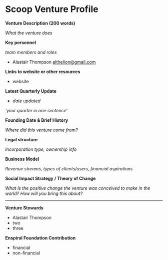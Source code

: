 # Scoop Venture Profile

**Venture Description (200 words)**

*What the venture does*

**Key personnel**

*team members and roles*

* Alastair Thompson althelion@gmail.com

**Links to website or other resources**
* website

**Latest Quarterly Update**

* *date updated*

*'your quarter in one sentence'*

**Founding Date & Brief History**

*Where did this venture come from?*

**Legal structure**

*Incorporation type, ownership info*

**Business Model**

*Revenue streams, types of clients/users, financial aspirations*

**Social Impact Strategy / Theory of Change**

*What is the positive change the venture was conceived to make in the world? How will you bring this about?*

---

**Venture Stewards** 

* Alastair Thompson
* two
* three

**Enspiral Foundation Contribution**

* financial
* non-financial
